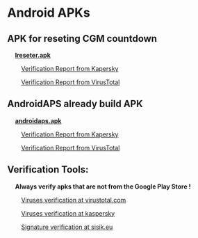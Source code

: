 # Android APKs 


## APK for reseting CGM countdown

&emsp; **[lreseter.apk](https://github.com/diabotic/haps_640g/blob/master/android_apps/lreseter.apk?raw=true)**

&emsp;&emsp; [Verification Report from Kapersky](https://opentip.kaspersky.com/C37DCB80A387EF542BBBB9F18677673E20B8D0635B0F513F418923F174B514E6)

&emsp;&emsp; [Verification Report from VirusTotal](https://www.virustotal.com/gui/file/c37dcb80a387ef542bbbb9f18677673e20b8d0635b0f513f418923f174b514e6/detection)



## AndroidAPS already build APK

&emsp; **[androidaps.apk](https://github.com/diabotic/haps_640g/blob/master/android_apps/androidAPS.apk?raw=true)**

&emsp;&emsp; [Verification Report from Kapersky](https://opentip.kaspersky.com/1C40AF041C86BB63F55AFB9B5162D76708102F9FE650486A7BE05DF73C5C7E5D)

&emsp;&emsp; [Verification Report from VirusTotal](https://www.virustotal.com/gui/file/1c40af041c86bb63f55afb9b5162d76708102f9fe650486a7be05df73c5c7e5d/detection)



## Verification Tools:

&emsp; **Always verify apks that are not from the Google Play Store !**

&emsp;&emsp; [Viruses verification at virustotal.com](https://www.virustotal.com)

&emsp;&emsp; [Viruses verification at kaspersky](https://opentip.kaspersky.com)

&emsp;&emsp; [Signature verification at sisik.eu](https://sisik.eu/cert)


